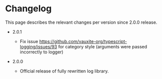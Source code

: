 # Changelog

This page describes the relevant changes per version since 2.0.0 release.

* 2.0.1
  * Fix issue https://github.com/vauxite-org/typescript-logging/issues/93 for category style (arguments were passed incorrectly to logger)

* 2.0.0
  * Official release of fully rewritten log library.
